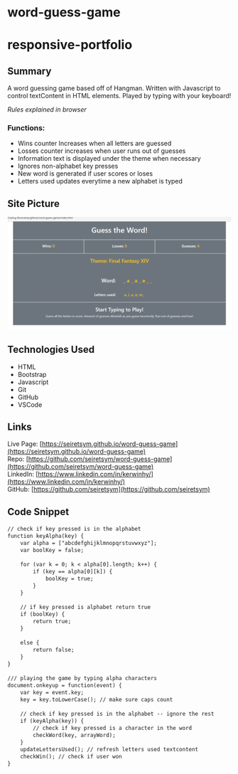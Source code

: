 # word-guess-game

# responsive-portfolio

## Summary
A word guessing game based off of Hangman. Written with Javascript to control textContent in HTML elements. Played by typing with your keyboard!

*Rules explained in browser*

### **Functions:**
- Wins counter Increases when all letters are guessed
- Losses counter increases when user runs out of guesses
- Information text is displayed under the theme when necessary
- Ignores non-alphabet key presses
- New word is generated if user scores or loses
- Letters used updates everytime a new alphabet is typed

## Site Picture
![Word Guess Game](assets/images/readme.PNG)

## Technologies Used
- HTML
- Bootstrap
- Javascript
- Git
- GitHub
- VSCode

## Links
Live Page: [https://seiretsym.github.io/word-guess-game](https://seiretsym.github.io/word-guess-game)<br>
Repo: [https://github.com/seiretsym/word-guess-game](https://github.com/seiretsym/word-guess-game)<br>
LinkedIn: [https://www.linkedin.com/in/kerwinhy/](https://www.linkedin.com/in/kerwinhy/)<br>
GitHub: [https://github.com/seiretsym](https://github.com/seiretsym)<br>

## Code Snippet
```
// check if key pressed is in the alphabet
function keyAlpha(key) {
    var alpha = ["abcdefghijklmnopqrstuvwxyz"];
    var boolKey = false;

    for (var k = 0; k < alpha[0].length; k++) {
        if (key == alpha[0][k]) {
            boolKey = true;
        }
    }

    // if key pressed is alphabet return true
    if (boolKey) {
        return true;
    }

    else {
        return false;
    }
}

/// playing the game by typing alpha characters
document.onkeyup = function(event) {
    var key = event.key;
    key = key.toLowerCase(); // make sure caps count

    // check if key pressed is in the alphabet -- ignore the rest
    if (keyAlpha(key)) {
        // check if key pressed is a character in the word
        checkWord(key, arrayWord);
    }
    updateLettersUsed(); // refresh letters used textcontent
    checkWin(); // check if user won
}
```